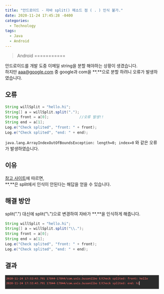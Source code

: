 ```yaml
---
title: "안드로이드 - 자바 split() 메소드 점 ( . ) 인식 불가."
date: 2020-11-24 17:45:28 -0400
categories: 
  - Technology
tags:
  - Java
  - Android
---
```


> Android
===========

안드로이드를 개발 도중 이메일 string을 분할 해야하는 상황이 생겼습니다.  
하지만 aaa@google.com 중 google과 com을 **.**으로 분할 하려니 오류가 발생하였습니다.  

## 오류

``` java
String willSplit = "hello.hi";
String[] a = willSplit.split(".");
String front = a[0];              //오류 발생!!
String end = a[1];
Log.e("Check splited", "front: " + front);
Log.e("Check splited", "end: " + end);
```

`java.lang.ArrayIndexOutOfBoundsException: length=0; index=0` 와 같은 오류가 발생하였습니다.

## 이유 

[참고 사이트](https://stackoverflow.com/questions/7935858/the-split-method-in-java-does-not-work-on-a-dot)에 따르면,  
**.**은 split에서 인식이 안된다는 해답을 얻을 수 있습니다.

## 해결 방안 

split(".") 대신에 split("\\\.")으로 변경하여 자바가 **.**을 인식하게 해줍니다.

``` java
String willSplit = "hello.hi";
String[] a = willSplit.split("\\.");
String front = a[0];             
String end = a[1];
Log.e("Check splited", "front: " + front);
Log.e("Check splited", "end: " + end);

```

## 결과 

<img src="/images/Tech/Android/android_split.PNG">